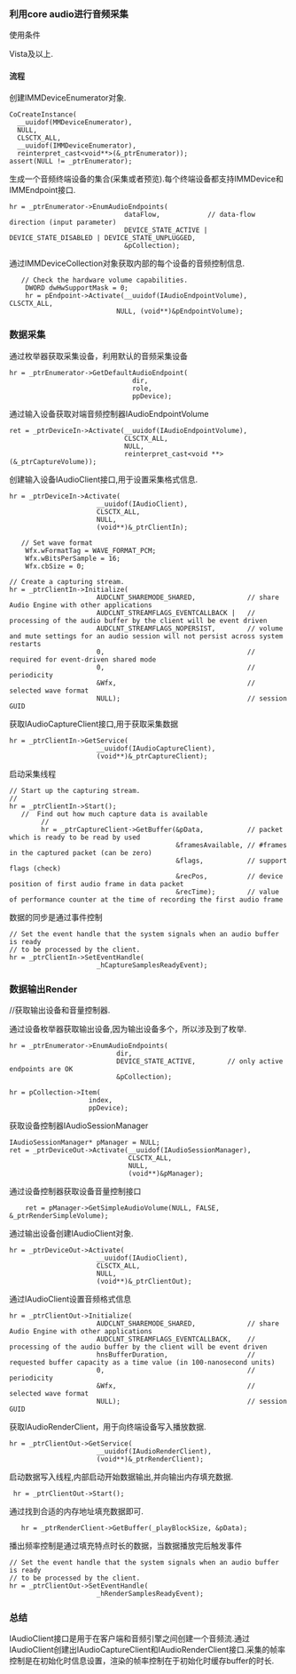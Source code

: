 ### 利用core audio进行音频采集

使用条件

Vista及以上.

#### 流程

创建IMMDeviceEnumerator对象.

    CoCreateInstance(
      __uuidof(MMDeviceEnumerator),
      NULL,
      CLSCTX_ALL,
      __uuidof(IMMDeviceEnumerator),
      reinterpret_cast<void**>(&_ptrEnumerator));
    assert(NULL != _ptrEnumerator);
生成一个音频终端设备的集合(采集或者预览).每个终端设备都支持IMMDevice和IMMEndpoint接口.

    hr = _ptrEnumerator->EnumAudioEndpoints(
                                 dataFlow,            // data-flow direction (input parameter)
                                 DEVICE_STATE_ACTIVE | DEVICE_STATE_DISABLED | DEVICE_STATE_UNPLUGGED,
                                 &pCollection);     
通过IMMDeviceCollection对象获取内部的每个设备的音频控制信息.

       // Check the hardware volume capabilities.
        DWORD dwHwSupportMask = 0;
        hr = pEndpoint->Activate(__uuidof(IAudioEndpointVolume), CLSCTX_ALL,
                               NULL, (void**)&pEndpointVolume);
### 数据采集

通过枚举器获取采集设备，利用默认的音频采集设备

    hr = _ptrEnumerator->GetDefaultAudioEndpoint(
                                   dir,
                                   role,
                                   ppDevice);
通过输入设备获取对端音频控制器IAudioEndpointVolume

    ret = _ptrDeviceIn->Activate(__uuidof(IAudioEndpointVolume),
                                 CLSCTX_ALL,
                                 NULL,
                                 reinterpret_cast<void **>(&_ptrCaptureVolume));
创建输入设备IAudioClient接口,用于设置采集格式信息.

    hr = _ptrDeviceIn->Activate(
                          __uuidof(IAudioClient),
                          CLSCTX_ALL,
                          NULL,
                          (void**)&_ptrClientIn);
```
   // Set wave format
    Wfx.wFormatTag = WAVE_FORMAT_PCM;
    Wfx.wBitsPerSample = 16;
    Wfx.cbSize = 0;
```

    // Create a capturing stream.
    hr = _ptrClientIn->Initialize(
                          AUDCLNT_SHAREMODE_SHARED,             // share Audio Engine with other applications
                          AUDCLNT_STREAMFLAGS_EVENTCALLBACK |   // processing of the audio buffer by the client will be event driven
                          AUDCLNT_STREAMFLAGS_NOPERSIST,        // volume and mute settings for an audio session will not persist across system restarts
                          0,                                    // required for event-driven shared mode
                          0,                                    // periodicity
                          &Wfx,                                 // selected wave format
                          NULL);                                // session GUID
获取IAudioCaptureClient接口,用于获取采集数据

    hr = _ptrClientIn->GetService(
                          __uuidof(IAudioCaptureClient),
                          (void**)&_ptrCaptureClient);
启动采集线程

    // Start up the capturing stream.
    //
    hr = _ptrClientIn->Start();
       //  Find out how much capture data is available
            //
            hr = _ptrCaptureClient->GetBuffer(&pData,           // packet which is ready to be read by used
                                              &framesAvailable, // #frames in the captured packet (can be zero)
                                              &flags,           // support flags (check)
                                              &recPos,          // device position of first audio frame in data packet
                                              &recTime);        // value of performance counter at the time of recording the first audio frame
数据的同步是通过事件控制

    // Set the event handle that the system signals when an audio buffer is ready
    // to be processed by the client.
    hr = _ptrClientIn->SetEventHandle(
                          _hCaptureSamplesReadyEvent);


### 数据输出Render

//获取输出设备和音量控制器.

通过设备枚举器获取输出设备,因为输出设备多个，所以涉及到了枚举.

```
hr = _ptrEnumerator->EnumAudioEndpoints(
                           dir,
                           DEVICE_STATE_ACTIVE,        // only active endpoints are OK
                           &pCollection);
```

    hr = pCollection->Item(
                        index,
                        ppDevice);


获取设备控制器IAudioSessionManager

    IAudioSessionManager* pManager = NULL;
    ret = _ptrDeviceOut->Activate(__uuidof(IAudioSessionManager),
                                  CLSCTX_ALL,
                                  NULL,
                                  (void**)&pManager);
通过设备控制器获取设备音量控制接口

```
    ret = pManager->GetSimpleAudioVolume(NULL, FALSE, &_ptrRenderSimpleVolume);
```

通过输出设备创建IAudioClient对象.

    hr = _ptrDeviceOut->Activate(
                          __uuidof(IAudioClient),
                          CLSCTX_ALL,
                          NULL,
                          (void**)&_ptrClientOut);
通过IAudioClient设置音频格式信息

    hr = _ptrClientOut->Initialize(
                          AUDCLNT_SHAREMODE_SHARED,             // share Audio Engine with other applications
                          AUDCLNT_STREAMFLAGS_EVENTCALLBACK,    // processing of the audio buffer by the client will be event driven
                          hnsBufferDuration,                    // requested buffer capacity as a time value (in 100-nanosecond units)
                          0,                                    // periodicity
                          &Wfx,                                 // selected wave format
                          NULL);                                // session GUID
获取IAudioRenderClient，用于向终端设备写入播放数据.

    hr = _ptrClientOut->GetService(
                          __uuidof(IAudioRenderClient),
                          (void**)&_ptrRenderClient);
启动数据写入线程,内部启动开始数据输出,并向输出内存填充数据.

```
 hr = _ptrClientOut->Start();
```

通过找到合适的内存地址填充数据即可.

```
   hr = _ptrRenderClient->GetBuffer(_playBlockSize, &pData);
```

播出频率控制是通过填充特点时长的数据，当数据播放完后触发事件

    // Set the event handle that the system signals when an audio buffer is ready
    // to be processed by the client.
    hr = _ptrClientOut->SetEventHandle(
                          _hRenderSamplesReadyEvent);


### 总结

IAudioClient接口是用于在客户端和音频引擎之间创建一个音频流.通过IAudioClient创建出IAudioCaptureClient和IAudioRenderClient接口.采集的帧率控制是在初始化时信息设置，渲染的帧率控制在于初始化时缓存buffer的时长.